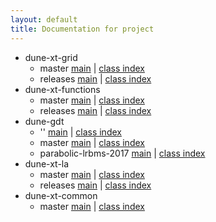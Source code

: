 ```yaml
---
layout: default
title: Documentation for project
---
```


- dune-xt-grid
    - master [main](dune-xt-grid/master/index.html) | [class index](dune-xt-grid/master/classes.html)
    - releases [main](dune-xt-grid/releases/index.html) | [class index](dune-xt-grid/releases/classes.html)
- dune-xt-functions
    - master [main](dune-xt-functions/master/index.html) | [class index](dune-xt-functions/master/classes.html)
    - releases [main](dune-xt-functions/releases/index.html) | [class index](dune-xt-functions/releases/classes.html)
- dune-gdt
    - '' [main](dune-gdt/''/index.html) | [class index](dune-gdt/''/classes.html)
    - master [main](dune-gdt/master/index.html) | [class index](dune-gdt/master/classes.html)
    - parabolic-lrbms-2017 [main](dune-gdt/parabolic-lrbms-2017/index.html) | [class index](dune-gdt/parabolic-lrbms-2017/classes.html)
- dune-xt-la
    - master [main](dune-xt-la/master/index.html) | [class index](dune-xt-la/master/classes.html)
    - releases [main](dune-xt-la/releases/index.html) | [class index](dune-xt-la/releases/classes.html)
- dune-xt-common
    - master [main](dune-xt-common/master/index.html) | [class index](dune-xt-common/master/classes.html)
